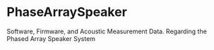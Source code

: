 # PhaseArraySpeaker
Software, Firmware, and Acoustic Measurement Data. Regarding the Phased Array Speaker System
